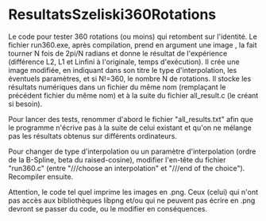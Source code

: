 # ResultatsSzeliski360Rotations

Le code pour tester 360 rotations (ou moins) qui retombent sur l'identité.
Le fichier run360.exe, après compilation, prend en argument une image , la fait tourner N fois de 2pi/N radians et donne le résultat de l'expérience (différence L2, L1 et Linfini à l'originale, temps d'exécution). Il crée une image modifiée, en indiquant dans son titre le type d'interpolation, les éventuels paramètres, et si N!=360, le nombre N de rotations. Il stocke les résultats numériques dans un fichier du même nom (remplaçant le précédent fichier du même nom) et à la suite du fichier all_result.c (le créant si besoin).

Pour lancer des tests, renommer d'abord le fichier "all_results.txt" afin que le programme n'écrive pas à la suite de celui existant et qu'on ne mélange pas les résultats obtenus sur différents ordinateurs.

Pour changer de type d'interpolation ou un paramètre d'interpolation (ordre de la B-Spline, beta du raised-cosine), modifier l'en-tête du fichier "run360.c" (entre "///choose an interpolation" et "///end of the choice"). Recompiler ensuite.


Attention, le code tel quel imprime les images en .png. Ceux (celui) qui n'ont pas accès aux bibliothèques libpng et/ou qui ne peuvent pas écrire en .png devront se passer du code, ou le modifier en conséquences.
